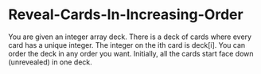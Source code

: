 # Reveal-Cards-In-Increasing-Order
You are given an integer array deck. There is a deck of cards where every card has a unique integer. The integer on the ith card is deck[i].  You can order the deck in any order you want. Initially, all the cards start face down (unrevealed) in one deck.
